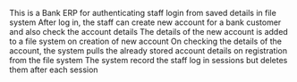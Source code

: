 This is a Bank ERP for authenticating staff login from saved details in file system
After log in, the staff can create new account for a bank customer and also check the account details
The details of the new account is added to a file system on creation of new account
On checking the details of the account, the system pulls the already stored account details on registration from the file system
The system record the staff log in sessions but deletes them after each session

